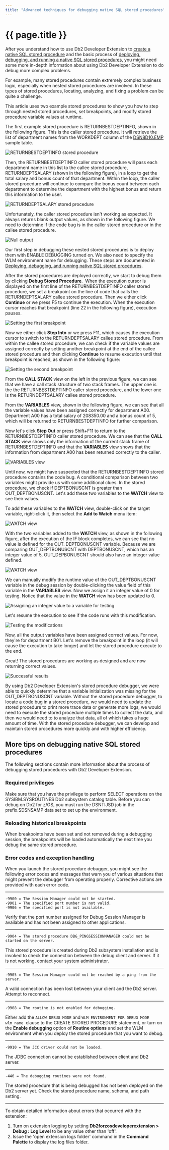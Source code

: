 ```yaml
---
title: "Advanced techniques for debugging native SQL stored procedures"
---
```


# {{ page.title }}

After you understand how to use Db2 Developer Extension to [create a native SQL stored procedure]({{site.baseurl}}/docs/working-with-stored-procedures/creating-native-sql-stored-procedures.html) and the basic process of [deploying, debugging, and running a native SQL stored procedures]({{site.baseurl}}/docs/working-with-stored-procedures/deploying-debugging-running-native-sql-stored-procedures.html), you might need some more in-depth information about using Db2 Developer Extension to do  debug more complex problems.

For example, many stored procedures contain extremely complex business logic, especially when nested stored procedures are involved. In these types of stored procedures, locating, analyzing, and fixing a problem can be quite a challenge. 

This article uses two example stored procedures to show you how to step through nested stored procedures, set breakpoints, and modify stored procedure variable values at runtime.  

The first example stored procedure is RETURNBESTDEPTINFO, shown in the following figure. This is the caller stored procedure. It will retrieve the list of department names from the WORKDEPT column of the [DSN8D10.EMP](https://www.ibm.com/docs/en/db2-for-zos/13?topic=tables-employee-table-dsn8d10emp) sample table. 

![RETURNBESTDEPTINFO stored procedure]({{site.baseurl}}/assets/images/debug-nsp-returnbestdeptinfo.png)

Then, the RETURNBESTDEPTINFO caller stored procedure will pass each department name in this list to the callee stored procedure, RETURNDEPTSALARY (shown in the following figure), in a loop to get the total salary and bonus count of that department. Within the loop, the caller stored procedure will continue to compare the bonus count between each department to determine the department with the highest bonus and return this information to the user.

![RETURNDEPTSALARY stored procedure]({{site.baseurl}}/assets/images/debug-nsp-returndeptsalary.png)

Unfortunately, the caller stored procedure isn't working as expected. It always returns blank output values, as shown in the following figure. We need to determine if the code bug is in the caller stored procedure or in the callee stored procedure.

![Null output]({{site.baseurl}}/assets/images/debug-nsp-blank-output.gif)

Our first step in debugging these nested stored procedures is to deploy them with ENABLE DEBUGGING turned on. We also need to specify the WLM environment name for debugging. These steps are documented in [Deploying, debugging, and running native SQL stored procedures]({{site.baseurl}}/docs/working-with-stored-procedures/deploying-debugging-running-native-sql-stored-procedures.html).

After the stored procedures are deployed correctly, we start to debug them by clicking **Debug Stored Procedure**.  When the execution cursor is displayed on the first line of the RETURNBESTDEPTINFO caller stored procedure, we set a breakpoint on the line of code that calls the RETURNDEPTSALARY callee stored procedure. Then we either click **Continue** or we press F5 to continue the execution. When the execution cursor reaches that breakpoint (line 22 in the following figure), execution pauses.

![Setting the first breakpoint]({{site.baseurl}}/assets/images/debug-nsp-set-first-breakpoint.gif)

Now we either click **Step Into** or we press F11, which causes the execution cursor to switch to the RETURNDEPTSALARY callee stored procedure. From within the callee stored procedure, we can check if the variable values are assigned correctly by setting another breakpoint at the end of the callee stored procedure and then clicking **Continue** to resume execution until that breakpoint is reached, as shown in the following figure:

![Setting the second breakpoint]({{site.baseurl}}/assets/images/debug-nsp-set-second-breakpoint.png)

From the **CALL STACK** view on the left in the previous figure, we can see that we have a call stack structure of two stack frames. The upper one is the the RETURNBESTDEPTINFO caller stored procedure, and the lower one is the RETURNDEPTSALARY callee stored procedure.

From the **VARIABLES** view, shown in the following figure, we can see that all the variable values have been assigned correctly for department A00. Department A00 has a total salary of 208350.00 and a bonus count of 5, which will be returned to RETURNBESTDEPTINFO for further comparison.

Now let's click **Step Out** or press Shift+F11 to return to the RETURNBESTDEPTINFO caller stored procedure. We can see that the **CALL STACK** view shows only the information of the current stack frame of RETURNBESTDEPTINFO and that the **VARIABLES** view shows that the information from department A00 has been returned correctly to the caller.

![VARIABLES view]({{site.baseurl}}/assets/images/debug-nsp-variables-view.gif)

Until now, we might have suspected that the RETURNBESTDEPTINFO stored procedure contains the code bug. A conditional comparison between two variables might provide us with some additional clues. In the stored procedure, we check if DEPTBONUSCNT is greater than OUT_DEPTBONUSCNT. Let's add these two variables to the **WATCH** view to see their values.

To add these variables to the **WATCH** view, double-click on the target variable, right-click it, then select the **Add to Watch** menu item:

![WATCH view]({{site.baseurl}}/assets/images/debug-nsp-watch-view-1.gif)

With the two variables added to the **WATCH** view, as shown in the following figure, after the execution of the IF block completes, we can see that no value is defined for the OUT_DEPTBONUSCNT variable. Because we are comparing OUT_DEPTBONUSCNT with DEPTBONUSCNT, which has an integer value of 5, OUT_DEPBONUSCNT should also have an integer value defined.

![WATCH view]({{site.baseurl}}/assets/images/debug-nsp-watch-view-2.png)

We can manually modify the runtime value of the OUT_DEPTBONUSCNT variable in the debug session by double-clicking the value field of this variable in the **VARIABLES** view. Now we assign it an integer value of 0 for testing. Notice that the value in the **WATCH** view has been updated to 0.

![Assigning an integer value to a variable for testing]({{site.baseurl}}/assets/images/debug-nsp-assign-integer.gif)

Let's resume the execution to see if the code runs with this modification.

![Testing the modifications]({{site.baseurl}}/assets/images/debug-nsp-test.gif)

Now, all the output variables have been assigned correct values. For now, they're for department B01. Let's remove the breakpoint in the loop (it will cause the execution to take longer) and let the stored procedure execute to the end.   

Great! The stored procedures are working as designed and are now returning correct values.

![Successful results]({{site.baseurl}}/assets/images/debug-nsp-successful-results.gif)

By using Db2 Developer Extension's stored procedure debugger, we were able to quickly determine that a variable initialization was missing for the OUT_DEPTBONUSCNT variable. Without the stored procedure debugger, to locate a code bug in a stored procedure, we would need to update the stored procedure to print more trace data or generate more logs, we would need to execute the stored procedure multiple times to collect the data, and then we would need to to analyze that data, all of which takes a huge amount of time. With the stored procedure debugger, we can develop and maintain stored procedures more quickly and with higher efficiency.

## More tips on debugging native SQL stored procedures

The following sections contain more information about the process of debugging stored procedures with Db2 Developer Extension.

### Required privileges

Make sure that you have the privilege to perform SELECT operations on the SYSIBM.SYSROUTINES Db2 subsystem catalog table. Before you can debug on Db2 for z/OS, you must run the DSNTIJSD job in the prefix.SDSNSAMP data set to set up the environment.

### Reloading historical breakpoints

When breakpoints have been set and not removed during a debugging session, the breakpoints will be loaded automatically the next time you debug the same stored procedure.

### Error codes and exception handling

When you launch the stored procedure debugger, you might see the following error codes and messages that warn you of various situations that might prevent the debugger from operating properly. Corrective actions are provided with each error code.

-----

```
-9900 = The Session Manager could not be started.
-9901 = The specified port number is not valid.
-9906 = The specified port is not available.
```
Verify that the port number assigned for Debug Session Manager is available and has not been assigned to other applications.

-----

```
-9904 = The stored procedure DBG_PINGSESSIONMANAGER could not be started on the server.
```
This stored procedure is created during Db2 subsystem installation and is invoked to check the connection between the debug client and server. If it is not working, contact your system administrator.

-----

```
-9905 = The Session Manager could not be reached by a ping from the server.
```
A valid connection has been lost between your client and the Db2 server. Attempt to reconnect.

-----

```
-9908 = The routine is not enabled for debugging.
```
Either add the `ALLOW DEBUG MODE` and `WLM ENVIRONMENT FOR DEBUG MODE wlm_name`  clause to the CREATE STORED PROCEDURE statement, or turn on the **Enable debugging** option of **Routine options** and set the WLM environment when you deploy the stored procedure that you want to debug.

-----

```
-9910 = The JCC driver could not be loaded.
```
The JDBC connection cannot be established between client and Db2 server.

-----

```
-440 = The debugging routines were not found.
```
The stored procedure that is being debugged has not been deployed on the Db2 server yet. Check the stored procedure name, schema, and path setting.

-----

To obtain detailed information about errors that occurred with the extension:
1. Turn on extension logging by setting **Db2forzosdeveloperextension > Debug : Log Level** to be any value other than 'off'.
2. Issue the 'open extension logs folder' command in the **Command Palette** to display the log files folder.


